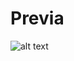 # Previa

![alt text](https://github.com/Scrooley/calculadora/blob/main/calculadora%20previa%20csharp.png)
